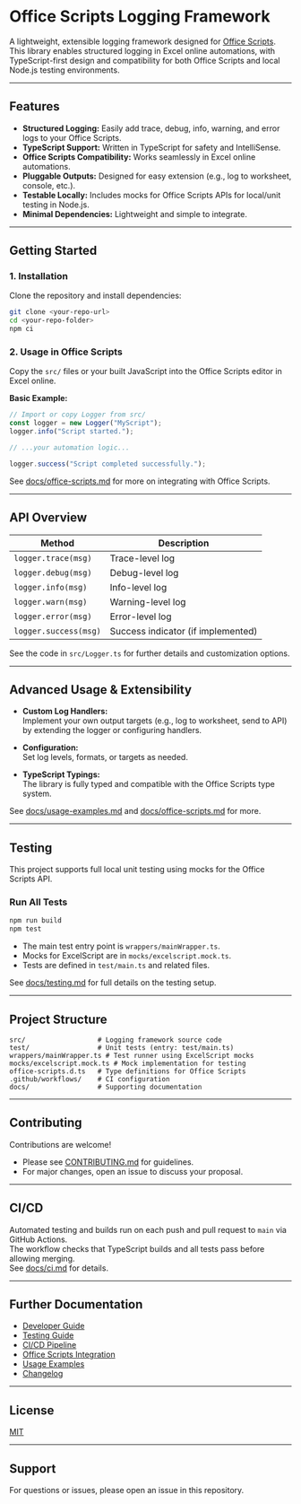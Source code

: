 # Office Scripts Logging Framework

A lightweight, extensible logging framework designed for [Office Scripts](https://learn.microsoft.com/en-us/office/dev/scripts/overview/excel).  
This library enables structured logging in Excel online automations, with TypeScript-first design and compatibility for both Office Scripts and local Node.js testing environments.

---

## Features

- **Structured Logging:** Easily add trace, debug, info, warning, and error logs to your Office Scripts.
- **TypeScript Support:** Written in TypeScript for safety and IntelliSense.
- **Office Scripts Compatibility:** Works seamlessly in Excel online automations.
- **Pluggable Outputs:** Designed for easy extension (e.g., log to worksheet, console, etc.).
- **Testable Locally:** Includes mocks for Office Scripts APIs for local/unit testing in Node.js.
- **Minimal Dependencies:** Lightweight and simple to integrate.

---

## Getting Started

### 1. Installation

Clone the repository and install dependencies:

```sh
git clone <your-repo-url>
cd <your-repo-folder>
npm ci
```

### 2. Usage in Office Scripts

Copy the `src/` files or your built JavaScript into the Office Scripts editor in Excel online.

**Basic Example:**

```typescript
// Import or copy Logger from src/
const logger = new Logger("MyScript");
logger.info("Script started.");

// ...your automation logic...

logger.success("Script completed successfully.");
```

See [docs/office-scripts.md](docs/office-scripts.md) for more on integrating with Office Scripts.

---

## API Overview

| Method              | Description                                  |
|---------------------|----------------------------------------------|
| `logger.trace(msg)` | Trace-level log                              |
| `logger.debug(msg)` | Debug-level log                              |
| `logger.info(msg)`  | Info-level log                               |
| `logger.warn(msg)`  | Warning-level log                            |
| `logger.error(msg)` | Error-level log                              |
| `logger.success(msg)` | Success indicator (if implemented)         |

See the code in `src/Logger.ts` for further details and customization options.

---

## Advanced Usage & Extensibility

- **Custom Log Handlers:**  
  Implement your own output targets (e.g., log to worksheet, send to API) by extending the logger or configuring handlers.

- **Configuration:**  
  Set log levels, formats, or targets as needed.

- **TypeScript Typings:**  
  The library is fully typed and compatible with the Office Scripts type system.

See [docs/usage-examples.md](docs/usage-examples.md) and [docs/office-scripts.md](docs/office-scripts.md) for more.

---

## Testing

This project supports full local unit testing using mocks for the Office Scripts API.

### Run All Tests

```sh
npm run build
npm test
```

- The main test entry point is `wrappers/mainWrapper.ts`.
- Mocks for ExcelScript are in `mocks/excelscript.mock.ts`.
- Tests are defined in `test/main.ts` and related files.

See [docs/testing.md](docs/testing.md) for full details on the testing setup.

---

## Project Structure

```
src/                  # Logging framework source code
test/                 # Unit tests (entry: test/main.ts)
wrappers/mainWrapper.ts # Test runner using ExcelScript mocks
mocks/excelscript.mock.ts # Mock implementation for testing
office-scripts.d.ts   # Type definitions for Office Scripts
.github/workflows/    # CI configuration
docs/                 # Supporting documentation
```

---

## Contributing

Contributions are welcome!

- Please see [CONTRIBUTING.md](CONTRIBUTING.md) for guidelines.
- For major changes, open an issue to discuss your proposal.

---

## CI/CD

Automated testing and builds run on each push and pull request to `main` via GitHub Actions.  
The workflow checks that TypeScript builds and all tests pass before allowing merging.  
See [docs/ci.md](docs/ci.md) for details.

---

## Further Documentation

- [Developer Guide](docs/DEVELOPER_GUIDE.md)
- [Testing Guide](docs/testing.md)
- [CI/CD Pipeline](docs/ci.md)
- [Office Scripts Integration](docs/office-scripts.md)
- [Usage Examples](docs/usage-examples.md)
- [Changelog](CHANGELOG.md)

---

## License

[MIT](LICENSE)

---

## Support

For questions or issues, please open an issue in this repository.
